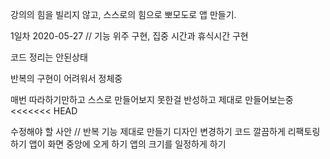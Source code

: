 강의의 힘을 빌리지 않고, 스스로의 힘으로 뽀모도로 앱 만들기.

1일차 2020-05-27 // 기능 위주 구현, 집중 시간과 휴식시간 구현

코드 정리는 안된상태

반복의 구현이 어려워서 정체중

매번 따라하기만하고 스스로 만들어보지 못한걸 반성하고 제대로 만들어보는중
<<<<<<< HEAD


수정해야 할 사안 //
반복 기능 제대로 만들기
디자인 변경하기
코드 깔끔하게 리팩토링하기
앱이 화면 중앙에 오게 하기
앱의 크기를 일정하게 하기

